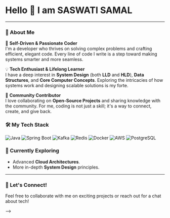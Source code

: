  # Hello 👋 I am SASWATI SAMAL


---

### 🚀 About Me  
🔧 **Self-Driven & Passionate Coder**  
I'm a developer who thrives on solving complex problems and crafting efficient, elegant code. Every line of code I write is a step toward making systems smarter and more seamless.  

💡 **Tech Enthusiast & Lifelong Learner**  
I have a deep interest in **System Design** (both **LLD** and **HLD**), **Data Structures**, and **Core Computer Concepts**. Exploring the intricacies of how systems work and designing scalable solutions is my forte.  

🤝 **Community Contributor**  
I love collaborating on **Open-Source Projects** and sharing knowledge with the community. For me, coding is not just a skill; it's a way to connect, create, and give back.  

### 🛠️ My Tech Stack  

![Java](https://img.shields.io/badge/Java-orange?style=for-the-badge&logo=java&logoColor=white) 
![Spring Boot](https://img.shields.io/badge/Spring%20Boot-brightgreen?style=for-the-badge&logo=spring&logoColor=white) 
![Kafka](https://img.shields.io/badge/Kafka-black?style=for-the-badge&logo=apachekafka&logoColor=white) 
![Redis](https://img.shields.io/badge/Redis-red?style=for-the-badge&logo=redis&logoColor=white) 
![Docker](https://img.shields.io/badge/Docker-blue?style=for-the-badge&logo=docker&logoColor=white) 
![AWS](https://img.shields.io/badge/AWS-orange?style=for-the-badge&logo=amazonaws&logoColor=white) 
![PostgreSQL](https://img.shields.io/badge/PostgreSQL-blue?style=for-the-badge&logo=postgresql&logoColor=white)



### 🌱 Currently Exploring  
- Advanced **Cloud Architectures**.  
- More in-depth **System Design** principles.  

---

### 🤝 Let's Connect!  
Feel free to collaborate with me on exciting projects or reach out for a chat about tech!  

-->
